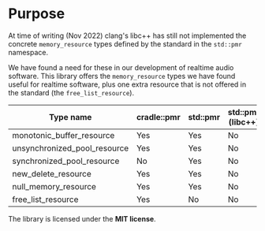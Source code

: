 # Purpose

At time of writing (Nov 2022) clang's libc++ has still not implemented
the concrete `memory_resource` types defined by the standard in the
`std::pmr` namespace.

We have found a need for these in our development of realtime audio
software. This library offers the `memory_resource` types we have
found useful for realtime software, plus one extra resource that
is not offered in the standard (the `free_list_resource`).

| Type name                    | cradle::pmr   | std::pmr      | std::pmr (libc++) |
| ---------------------------- | ------------- | ------------- | ----------------- |
| monotonic_buffer_resource    | Yes           | Yes           | No                |
| unsynchronized_pool_resource | Yes           | Yes           | No                |
| synchronized_pool_resource   | No            | Yes           | No                |
| new_delete_resource          | Yes           | Yes           | No                |
| null_memory_resource         | Yes           | Yes           | No                |
| free_list_resource           | Yes           | No            | No                |

The library is licensed under the **MIT license**.
